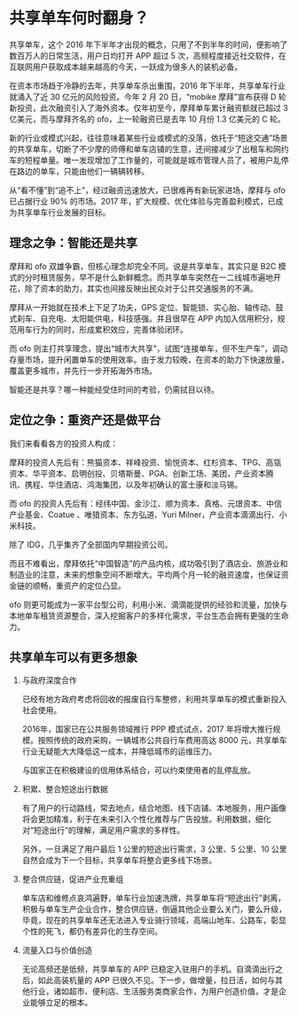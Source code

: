 # 共享单车何时翻身？

共享单车，这个 2016 年下半年才出现的概念，只用了不到半年的时间，便影响了数百万人的日常生活，用户日均打开 APP 超过 5 次，高频程度接近社交软件，在互联网用户获取成本越来越高的今天，一跃成为很多人的装机必备。

在资本市场趋于冷静的去年，共享单车杀出重围，2016 年下半年，共享单车行业就涌入了近 30 亿元的风险投资。今年 2 月 20 日，“mobike 摩拜”宣布获得 D 轮新投资，此次融资引入了海外资本。仅年初至今，摩拜单车累计融资额就已超过 3 亿美元，而与摩拜齐名的 ofo，上一轮融资已是去年 10 月份 1.3 亿美元的 C 轮。

新的行业或模式兴起，往往意味着某些行业或模式的没落，依托于“短途交通”场景的共享单车，切断了不少摩的师傅和单车店铺的生意，还间接减少了出租车和网约车的短程单量。唯一发现增加了工作量的，可能就是城市管理人员了，被用户乱停在路边的单车，只能由他们一辆辆转移。

从“看不懂”到“追不上”，经过融资迅速放大，已很难再有新玩家进场，摩拜与 ofo 已占据行业 90% 的市场。2017 年，扩大规模、优化体验与完善盈利模式，已成为共享单车行业发展的目标。



## 理念之争：智能还是共享

摩拜和 ofo 双雄争霸，但核心理念却完全不同。说是共享单车，其实只是 B2C 模式的分时租赁服务，早不是什么新鲜概念。而共享单车突然在一二线城市遍地开花，除了资本的助力，其实也间接反映出民众对于公共交通服务的不满。

摩拜从一开始就在技术上下足了功夫，GPS 定位、智能锁、实心胎、轴传动、鼓式刹车、自充电、太阳能供电，科技感强。并且很早在 APP 内加入信用积分，规范用车行为的同时，形成累积效应，完善体验闭环。

而 ofo 则主打共享理念，提出“城市大共享”，试图“连接单车，但不生产车”，调动存量市场，提升闲置单车的使用效率。由于发力较晚，在资本的助力下快速放量，覆盖更多城市，并先行一步开拓海外市场。

智能还是共享？哪一种能经受住时间的考验，仍需拭目以待。



## 定位之争：重资产还是做平台

我们来看看各方的投资人构成：

摩拜的投资人先后有：熊猫资本、祥峰投资、愉悦资本、红杉资本、TPG、高瓴资本、华平资本、启明创投、贝塔斯曼、PGA、创新工场、美团，产业资本腾讯、携程、华住酒店、鸿海集团，以及年初确认的富士康和淡马锡。

而 ofo 的投资人先后有：经纬中国、金沙江、顺为资本、真格、元璟资本、中信产业基金、Coatue 、唯猎资本、东方弘道、Yuri Milner，产业资本滴滴出行、小米科技。

除了 IDG，几乎集齐了全部国内早期投资公司。

而且不难看出，摩拜依托“中国智造”的产品内核，成功吸引到了酒店业、旅游业和制造业的注意，未来的想象空间不断增大。平均两个月一轮的融资速度，也保证资金链的顺畅，重资产的定位凸显。

ofo 则更可能成为一家平台型公司，利用小米、滴滴能提供的经验和流量，加快与本地单车租赁资源整合，深入挖掘客户的多样化需求，平台生态会拥有更强的生命力。



## 共享单车可以有更多想象

1. 与政府深度合作

   已经有地方政府考虑将回收的报废自行车整修，利用共享单车的模式重新投入社会使用。

   2016年，国家已在公共服务领域推行 PPP 模式试点，2017 年将增大推行规模。按照传统的政府采购，一辆城市公共自行车费用高达 8000 元，共享单车行业无疑能大大降低这一成本，并降低城市的运维压力。

   与国家正在积极建设的信用体系结合，可以约束使用者的乱停乱放。

2. 积累、整合短途出行数据

   有了用户的行动路线，常去地点，结合地图、线下店铺、本地服务，用户画像将会更加精准，利于在未来引入个性化推荐与广告投放。利用数据，细化对“短途出行”的理解，满足用户需求的多样性。

   另外，一旦满足了用户最后 1 公里的短途出行需求，3 公里、5 公里、10 公里自然会成为下一个目标，共享单车将整合更多线下场景。

3. 整合供应链，促进产业充重组

   单车店和维修点哀鸿遍野，单车行业加速洗牌，共享单车将“短途出行”剥离，积极与单车生产企业合作，整合供应链，倒逼其他企业要么关门，要么升级，毕竟，现在的共享单车还无法进入专业骑行领域，高端山地车、公路车，彰显个性的死飞，都仍有差异化的生存空间。

4. 流量入口与价值创造

   无论高频还是低频，共享单车的 APP 已稳定入驻用户的手机。自滴滴出行之后，如此高装机量的 APP 已很久不见。下一步，做增量，拉日活，如何与其他行业，诸如超市、便利店、生活服务类商家合作，为用户创造价值，才是企业能够立足的根本。

   ​




